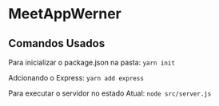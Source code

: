 # MeetAppWerner

## Comandos Usados
Para inicializar o package.json na pasta:
```yarn init```

Adcionando o Express: 
```yarn add express```

Para executar o servidor no estado Atual:
```node src/server.js```
